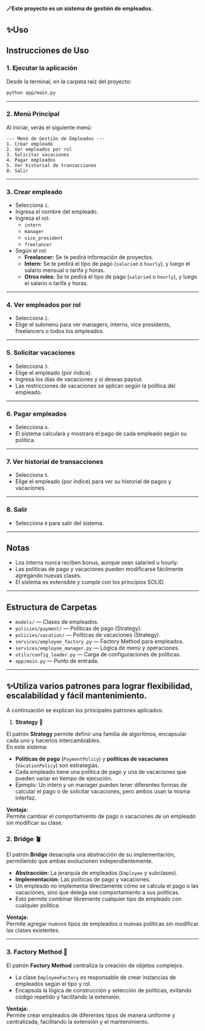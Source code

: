 #### 🪄Este proyecto es un sistema de gestión de empleados.
## ✨Uso
## Instrucciones de Uso

### **1. Ejecutar la aplicación**
Desde la terminal, en la carpeta raíz del proyecto:
```sh
python app/main.py
```

---

### **2. Menú Principal**

Al iniciar, verás el siguiente menú:

```
--- Menú de Gestión de Empleados ---
1. Crear empleado
2. Ver empleados por rol
3. Solicitar vacaciones
4. Pagar empleados
5. Ver historial de transacciones
0. Salir
```

---

### **3. Crear empleado**

- Selecciona `1`.
- Ingresa el nombre del empleado.
- Ingresa el rol:  
  - `intern`
  - `manager`
  - `vice_president`
  - `freelancer`
- Según el rol:
  - **Freelancer:** Se te pedirá información de proyectos.
  - **Intern:** Se te pedirá el tipo de pago (`salaried` o `hourly`), y luego el salario mensual o tarifa y horas.
  - **Otros roles:** Se te pedirá el tipo de pago (`salaried` o `hourly`), y luego el salario o tarifa y horas.

---
### **4. Ver empleados por rol**

- Selecciona `2`.
- Elige el submenú para ver managers, interns, vice presidents, freelancers o todos los empleados.

---

### **5. Solicitar vacaciones**

- Selecciona `3`.
- Elige el empleado (por índice).
- Ingresa los días de vacaciones y si deseas payout.
- Las restricciones de vacaciones se aplican según la política del empleado.

---

### **6. Pagar empleados**

- Selecciona `4`.
- El sistema calculará y mostrará el pago de cada empleado según su política.

---
### **7. Ver historial de transacciones**

- Selecciona `5`.
- Elige el empleado (por índice) para ver su historial de pagos y vacaciones.

---

### **8. Salir**

- Selecciona `0` para salir del sistema.

---

## Notas

- Los interns nunca reciben bonus, aunque sean salaried u hourly.
- Las políticas de pago y vacaciones pueden modificarse fácilmente agregando nuevas clases.
- El sistema es extensible y cumple con los principios SOLID.

---
## Estructura de Carpetas

- `models/` — Clases de empleados.
- `policies/payment/` — Políticas de pago (Strategy).
- `policies/vacation/` — Políticas de vacaciones (Strategy).
- `services/employee_factory.py` — Factory Method para empleados.
- `services/employee_manager.py` — Lógica de menú y operaciones.
- `utils/config_loader.py` — Carga de configuraciones de políticas.
- `app/main.py` — Punto de entrada.

---

## ✨Utiliza varios patrones para lograr flexibilidad, escalabilidad y fácil mantenimiento.  
A continuación se explican los principales patrones aplicados:

1. **Strategy** 🌟

El patrón **Strategy** permite definir una familia de algoritmos, encapsular cada uno y hacerlos intercambiables.  
En este sistema:

- **Políticas de pago** (`PaymentPolicy`) y **políticas de vacaciones** (`VacationPolicy`) son estrategias.
- Cada empleado tiene una política de pago y una de vacaciones que pueden variar en tiempo de ejecución.
- Ejemplo: Un intern y un manager pueden tener diferentes formas de calcular el pago o de solicitar vacaciones, pero ambos usan la misma interfaz.

**Ventaja:**  
Permite cambiar el comportamiento de pago o vacaciones de un empleado sin modificar su clase.



### 2. **Bridge** 🪴

El patrón **Bridge** desacopla una abstracción de su implementación, permitiendo que ambas evolucionen independientemente.

- **Abstracción:** La jerarquía de empleados (`Employee` y subclases).
- **Implementación:** Las políticas de pago y vacaciones.
- Un empleado no implementa directamente cómo se calcula el pago o las vacaciones, sino que delega ese comportamiento a sus políticas.
- Esto permite combinar libremente cualquier tipo de empleado con cualquier política.

**Ventaja:**  
Permite agregar nuevos tipos de empleados o nuevas políticas sin modificar las clases existentes.

---

### 3. **Factory Method** 🔧

El patrón **Factory Method** centraliza la creación de objetos complejos. 

- La clase `EmployeeFactory` es responsable de crear instancias de empleados según el tipo y rol.
- Encapsula la lógica de construcción y selección de políticas, evitando código repetido y facilitando la extensión.

**Ventaja:**  
Permite crear empleados de diferentes tipos de manera uniforme y centralizada, facilitando la extensión y el mantenimiento.

